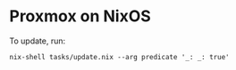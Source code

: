 # Proxmox on NixOS

To update, run:

```
nix-shell tasks/update.nix --arg predicate '_: _: true'
```
